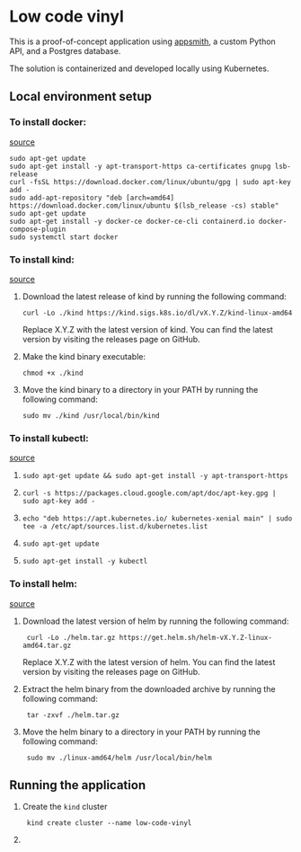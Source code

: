 # Low code vinyl

This is a proof-of-concept application using [appsmith](https://github.com/appsmithorg/appsmith), a custom Python API, and a Postgres database.

The solution is containerized and developed locally using Kubernetes.

## Local environment setup

### To install docker:

[source](https://docs.docker.com/engine/install/ubuntu/)

```
sudo apt-get update
sudo apt-get install -y apt-transport-https ca-certificates gnupg lsb-release
curl -fsSL https://download.docker.com/linux/ubuntu/gpg | sudo apt-key add -
sudo add-apt-repository "deb [arch=amd64] https://download.docker.com/linux/ubuntu $(lsb_release -cs) stable"
sudo apt-get update
sudo apt-get install -y docker-ce docker-ce-cli containerd.io docker-compose-plugin
sudo systemctl start docker
```

### To install kind:

[source](https://kind.sigs.k8s.io/docs/user/quick-start/#installing-from-release-binaries)

1. Download the latest release of kind by running the following command:

    ```
    curl -Lo ./kind https://kind.sigs.k8s.io/dl/vX.Y.Z/kind-linux-amd64
    ```

    Replace X.Y.Z with the latest version of kind. You can find the latest version by visiting the releases page on GitHub.

1. Make the kind binary executable:

    ```
    chmod +x ./kind
    ```

1. Move the kind binary to a directory in your PATH by running the following command:

    ```
    sudo mv ./kind /usr/local/bin/kind
    ```

### To install kubectl:

[source](https://kubernetes.io/docs/tasks/tools/install-kubectl-linux/)

1.     sudo apt-get update && sudo apt-get install -y apt-transport-https
1.     curl -s https://packages.cloud.google.com/apt/doc/apt-key.gpg | sudo apt-key add -
1.     echo "deb https://apt.kubernetes.io/ kubernetes-xenial main" | sudo tee -a /etc/apt/sources.list.d/kubernetes.list
1.     sudo apt-get update
1.     sudo apt-get install -y kubectl

### To install helm:

[source](https://helm.sh/docs/intro/install/#from-the-binary-releases)

1. Download the latest version of helm by running the following command:

        curl -Lo ./helm.tar.gz https://get.helm.sh/helm-vX.Y.Z-linux-amd64.tar.gz

    Replace X.Y.Z with the latest version of helm. You can find the latest version by visiting the releases page on GitHub.

1. Extract the helm binary from the downloaded archive by running the following command:

        tar -zxvf ./helm.tar.gz

1. Move the helm binary to a directory in your PATH by running the following command:

        sudo mv ./linux-amd64/helm /usr/local/bin/helm

## Running the application

1. Create the `kind` cluster

        kind create cluster --name low-code-vinyl

1.